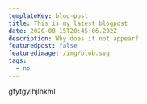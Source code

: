 ```yaml
---
templateKey: blog-post
title: This is my latest blogpost
date: 2020-08-15T20:45:06.292Z
description: Why does it not appear?
featuredpost: false
featuredimage: /img/blob.svg
tags:
  - no
---
```

gfytgyihjlnkml